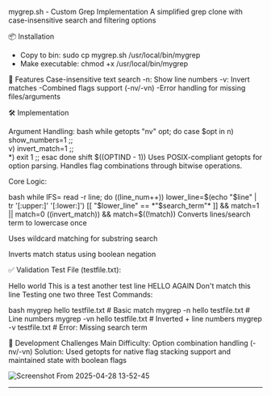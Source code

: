 
mygrep.sh - Custom Grep Implementation
A simplified grep clone with case-insensitive search and filtering options



📦 Installation
- Copy to bin: sudo cp mygrep.sh /usr/local/bin/mygrep
- Make executable: chmod +x /usr/local/bin/mygrep



🚀 Features
Case-insensitive text search
-n: Show line numbers
-v: Invert matches
-Combined flags support (-nv/-vn)
-Error handling for missing files/arguments



🛠️ Implementation

Argument Handling:
bash
while getopts "nv" opt; do
    case $opt in
        n) show_numbers=1 ;;  
        v) invert_match=1 ;;  
        *) exit 1 ;;
    esac
done
shift $((OPTIND - 1))
Uses POSIX-compliant getopts for option parsing. Handles flag combinations through bitwise operations.

Core Logic:

bash
while IFS= read -r line; do
    ((line_num++))
    lower_line=$(echo "$line" | tr '[:upper:]' '[:lower:]')
    [[ "$lower_line" == *"$search_term"* ]] && match=1 || match=0
    ((invert_match)) && match=$((!match))
Converts lines/search term to lowercase once

Uses wildcard matching for substring search

Inverts match status using boolean negation



✅ Validation
Test File (testfile.txt):

Hello world
This is a test
another test line
HELLO AGAIN
Don't match this line
Testing one two three
Test Commands:

bash
mygrep hello testfile.txt               # Basic match
mygrep -n hello testfile.txt            # Line numbers
mygrep -vn hello testfile.txt           # Inverted + line numbers
mygrep -v testfile.txt                  # Error: Missing search term

🧠 Development Challenges
Main Difficulty: Option combination handling (-nv/-vn)
Solution: Used getopts for native flag stacking support and maintained state with boolean flags



![Screenshot From 2025-04-28 13-52-45](https://github.com/user-attachments/assets/37e33629-6efd-428d-a449-25e263e693f3)

-----------------------------------------------------------------------------------------------------------------------------------------------------------------------------------------------------------------

